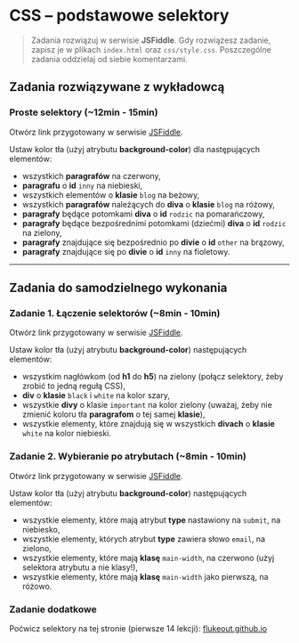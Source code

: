 # CSS &ndash; podstawowe selektory

> Zadania rozwiązuj w serwisie **JSFiddle**. Gdy rozwiążesz zadanie, zapisz je w plikach ```index.html``` oraz ```css/style.css```. Poszczególne zadania oddzielaj od siebie komentarzami.

## Zadania rozwiązywane z wykładowcą

###  Proste selektory (~12min - 15min)  
Otwórz link przygotowany w serwisie  [JSFiddle](http://jsfiddle.net/CodersLab/qtba6fkg).

Ustaw kolor tła (użyj atrybutu **background-color**) dla następujących elementów:

* wszystkich **paragrafów** na czerwony,
* **paragrafu** o **id** ```inny``` na niebieski,
* wszystkich elementów o **klasie** ```blog``` na beżowy,
* wszystkich **paragrafów** należących do **diva** o **klasie** ```blog``` na różowy,
* **paragrafy** będące potomkami **diva** o **id** ```rodzic``` na pomarańczowy,
* **paragrafy** będące bezpośrednimi potomkami (dziećmi) **diva** o **id** ```rodzic``` na zielony,
* **paragrafy** znajdujące się bezpośrednio po **divie** o **id** ```other``` na brązowy,
* **paragrafy** znajdujące się po **divie** o **id** ```inny``` na fioletowy.

-------------------------------------------------------------------------------

## Zadania do samodzielnego wykonania

### Zadanie 1. Łączenie selektorów (~8min - 10min)
Otwórz link przygotowany w serwisie  [JSFiddle](http://jsfiddle.net/CodersLab/7pr6qk93/).

Ustaw kolor tła (użyj atrybutu **background-color**) następujących elementów:

* wszystkim nagłówkom (od **h1** do **h5**) na zielony (połącz selektory, żeby zrobić to jedną regułą CSS),
* **div** o **klasie** ```black``` i ```white``` na kolor szary,
* wszystkie **divy** o klasie ```important``` na kolor zielony (uważaj, żeby nie zmienić koloru tła **paragrafom** o tej samej **klasie**),
* wszystkie elementy, które znajdują się w wszystkich **divach** o **klasie** ```white``` na kolor niebieski.

### Zadanie 2. Wybieranie po atrybutach (~8min - 10min)
Otwórz link przygotowany w serwisie  [JSFiddle](http://JSFiddle.net/CodersLab/41Lk25nh/).

Ustaw kolor tła (użyj atrybutu **background-color**) następujących elementów:

* wszystkie elementy, które mają atrybut **type** nastawiony na ```submit```, na niebiesko,
* wszystkie elementy, których atrybut **type** zawiera słowo ```email```, na zielono,
* wszystkie elementy, które mają **klasę**  ```main-width```, na czerwono (użyj selektora atrybutu a nie klasy!),
* wszystkie elementy, które mają **klasę**  ```main-width``` jako pierwszą, na różowo.

### Zadanie dodatkowe  
Poćwicz selektory na tej stronie (pierwsze 14 lekcji):
[flukeout.github.io](http://flukeout.github.io/ )
